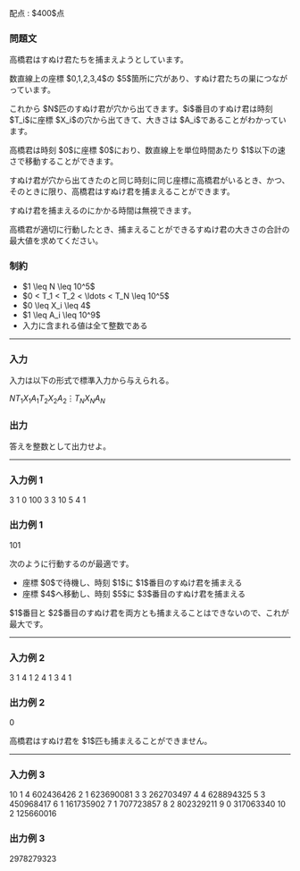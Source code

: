 
<div>

<span>

<span>

<p>
配点 : $400$点
</p>

<div>

<section>

### **問題文**

<p>
高橋君はすぬけ君たちを捕まえようとしています。
</p>

<p>
数直線上の座標 $0,1,2,3,4$の $5$箇所に穴があり、すぬけ君たちの巣につながっています。
</p>

<p>
これから $N$匹のすぬけ君が穴から出てきます。$i$番目のすぬけ君は時刻 $T_i$に座標 $X_i$の穴から出てきて、大きさは $A_i$であることがわかっています。
</p>

<p>
高橋君は時刻 $0$に座標 $0$におり、数直線上を単位時間あたり $1$以下の速さで移動することができます。

すぬけ君が穴から出てきたのと同じ時刻に同じ座標に高橋君がいるとき、かつ、そのときに限り、高橋君はすぬけ君を捕まえることができます。

すぬけ君を捕まえるのにかかる時間は無視できます。
</p>

<p>
高橋君が適切に行動したとき、捕まえることができるすぬけ君の大きさの合計の最大値を求めてください。
</p>

</section>

</div>

<div>

<section>

### **制約**

<ul>

<li>
$1 \leq N \leq 10^5$
</li>

<li>
$0 < T_1 < T_2 < \ldots < T_N \leq 10^5$
</li>

<li>
$0 \leq X_i \leq 4$
</li>

<li>
$1 \leq A_i \leq 10^9$
</li>

<li>
入力に含まれる値は全て整数である
</li>

</ul>

</section>

</div>

---

<div>

<div>

<section>

### **入力**

<p>
入力は以下の形式で標準入力から与えられる。
</p>

<div>

$N$$T_1$$X_1$$A_1$$T_2$$X_2$$A_2$$\vdots$$T_N$$X_N$$A_N$
</div>

</section>

</div>

<div>

<section>

### **出力**

<p>
答えを整数として出力せよ。  
</p>

</section>

</div>

</div>

---

<div>

<section>

### **入力例 1**

<div>

3
1 0 100
3 3 10
5 4 1

</div>

</section>

</div>

<div>

<section>

### **出力例 1**

<div>

101

</div>

<p>
次のように行動するのが最適です。
</p>

<ul>

<li>
座標 $0$で待機し、時刻 $1$に $1$番目のすぬけ君を捕まえる
</li>

<li>
座標 $4$へ移動し、時刻 $5$に $3$番目のすぬけ君を捕まえる
</li>

</ul>

<p>
$1$番目と $2$番目のすぬけ君を両方とも捕まえることはできないので、これが最大です。
</p>

</section>

</div>

---

<div>

<section>

### **入力例 2**

<div>

3
1 4 1
2 4 1
3 4 1

</div>

</section>

</div>

<div>

<section>

### **出力例 2**

<div>

0

</div>

<p>
高橋君はすぬけ君を $1$匹も捕まえることができません。
</p>

</section>

</div>

---

<div>

<section>

### **入力例 3**

<div>

10
1 4 602436426
2 1 623690081
3 3 262703497
4 4 628894325
5 3 450968417
6 1 161735902
7 1 707723857
8 2 802329211
9 0 317063340
10 2 125660016

</div>

</section>

</div>

<div>

<section>

### **出力例 3**

<div>

2978279323

</div>

</section>

</div>

</span>

</span>

</div>
